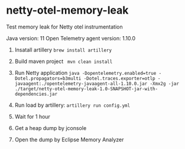 # netty-otel-memory-leak
Test memory leak for Netty otel instrumentation 

Java version: 11
Open Telemetry agent version: 1.10.0

1. Insatall artillery
```brew install artillery```
2. Build maven project 
``` mvn clean install```
3. Run Netty application
```java -Dopentelemetry.enabled=true -Dotel.propagators=b3multi -Dotel.traces.exporter=otlp -javaagent:./opentelemetry-javaagent-all-1.10.0.jar -Xmx2g -jar ./target/netty-otel-memory-leak-1.0-SNAPSHOT-jar-with-dependencies.jar```
4. Run load by artillery:
```artillery run config.yml```
5. Wait for 1 hour

6. Get a heap dump by jconsole

7. Open the dump by Eclipse Memory Analyzer